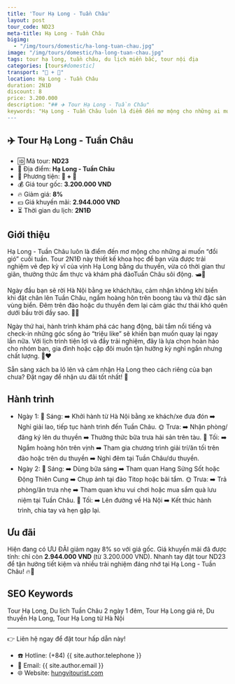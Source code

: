 ```yaml
---
title: 'Tour Hạ Long - Tuần Châu'
layout: post
tour_code: ND23
meta-title: Hạ Long - Tuần Châu
bigimg:
  - "/img/tours/domestic/ha-long-tuan-chau.jpg"
image: "/img/tours/domestic/ha-long-tuan-chau.jpg"
tags: tour hạ long, tuần châu, du lịch miền bắc, tour nội địa
categories: [tours#domestic]
transport: "🚌 + 🚅"
location: Hạ Long - Tuần Châu
duration: 2N1Đ
discount: 8
price: 3.200.000
description: "## ✈️ Tour Hạ Long - Tuần Châu"
keywords: "Hạ Long - Tuần Châu luôn là điểm đến mơ mộng cho những ai muốn đổi gió cuối tuần. Tour 2N1Đ này thiết kế khoa học để bạn vừa được trải nghiệm vẻ đẹp kỳ vĩ của vịnh Hạ Long bằng du thuyền, vừa có thời gian thư giãn, thưởng thức ẩm thực và khám phá đảoTuần Châu sôi động. 🛥️🌊"
---
```


## ✈️ Tour Hạ Long - Tuần Châu 

- 🆔 Mã tour: **ND23**
- 📍 Địa điểm: **Hạ Long - Tuần Châu**
- 🚗 Phương tiện: **🚌 + 🚅**
- 💰 Giá tour gốc: **3.200.000 VND**
- 🔥 Giảm giá: **8%**
- 💵 Giá khuyến mãi: **2.944.000 VND**
- ⏳ Thời gian du lịch: **2N1Đ**

## Giới thiệu
Hạ Long - Tuần Châu luôn là điểm đến mơ mộng cho những ai muốn “đổi gió” cuối tuần. Tour 2N1Đ này thiết kế khoa học để bạn vừa được trải nghiệm vẻ đẹp kỳ vĩ của vịnh Hạ Long bằng du thuyền, vừa có thời gian thư giãn, thưởng thức ẩm thực và khám phá đảoTuần Châu sôi động. 🛥️🌊

Ngày đầu bạn sẽ rời Hà Nội bằng xe khách/tàu, cảm nhận không khí biển khi đặt chân lên Tuần Châu, ngắm hoàng hôn trên boong tàu và thử đặc sản vùng biển. Đêm trên đảo hoặc du thuyền đem lại cảm giác thư thái khó quên dưới bầu trời đầy sao. 🌅✨

Ngày thứ hai, hành trình khám phá các hang động, bãi tắm nổi tiếng và check-in những góc sống ảo “triệu like” sẽ khiến bạn muốn quay lại ngay lần nữa. Với lịch trình tiện lợi và đầy trải nghiệm, đây là lựa chọn hoàn hảo cho nhóm bạn, gia đình hoặc cặp đôi muốn tận hưởng kỳ nghỉ ngắn nhưng chất lượng. 📸❤️

Sẵn sàng xách ba lô lên và cảm nhận Hạ Long theo cách riêng của bạn chưa? Đặt ngay để nhận ưu đãi tốt nhất! 🔔

## Hành trình
- Ngày 1:
  🌅 Sáng: ➡️ Khởi hành từ Hà Nội bằng xe khách/xe đưa đón ➡️ Nghỉ giải lao, tiếp tục hành trình đến Tuần Châu.
  🌞 Trưa: ➡️ Nhận phòng/đăng ký lên du thuyền ➡️ Thưởng thức bữa trưa hải sản trên tàu.
  🌙 Tối: ➡️ Ngắm hoàng hôn trên vịnh ➡️ Tham gia chương trình giải trí/ăn tối trên đảo hoặc trên du thuyền ➡️ Nghỉ đêm tại Tuần Châu/du thuyền.
- Ngày 2:
  🌅 Sáng: ➡️ Dùng bữa sáng ➡️ Tham quan Hang Sửng Sốt hoặc Động Thiên Cung ➡️ Chụp ảnh tại đảo Titop hoặc bãi tắm.
  🌞 Trưa: ➡️ Trả phòng/ăn trưa nhẹ ➡️ Tham quan khu vui chơi hoặc mua sắm quà lưu niệm tại Tuần Châu.
  🌙 Tối: ➡️ Lên đường về Hà Nội ➡️ Kết thúc hành trình, chia tay và hẹn gặp lại.

## Ưu đãi
Hiện đang có ƯU ĐÃI giảm ngay 8% so với giá gốc. Giá khuyến mãi đã được tính: chỉ còn **2.944.000 VND** (từ 3.200.000 VND). Nhanh tay đặt tour ND23 để tận hưởng tiết kiệm và nhiều trải nghiệm đáng nhớ tại Hạ Long - Tuần Châu! 🔥🎉

## SEO Keywords
Tour Hạ Long, Du lịch Tuần Châu 2 ngày 1 đêm, Tour Hạ Long giá rẻ, Du thuyền Hạ Long, Tour Hạ Long từ Hà Nội

---

👉 Liên hệ ngay để đặt tour hấp dẫn này!

- ☎️ Hotline: (+84) {{ site.author.telephone }}
- 📧 Email: {{ site.author.email }}
- 🌐 Website: [hungvitourist.com](https://hungvitourist.com)

